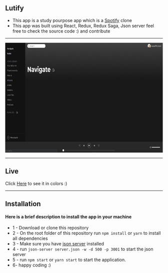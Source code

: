 ## Lutify

* This app is a study pourpose app which is a [Spotify](https://www.spotify.com/br/) clone
* This app was built using React, Redux, Redux Saga, Json server feel free to check the source code :) and contribute

---

<p align="center">
<img src="public/images/lutify.gif" width="700" height="350">
</p>

---

## Live

Click [Here]() to see it in colors :)

---

## Installation

#### Here is a brief description to install the app in your machine

* 1 - Download or clone this repository
* 2 - On the root folder of this repository run `npm install` or `yarn` to install all dependencies
* 3 - Make sure you have [json server](https://github.com/typicode/json-server) installed
* 4 - run `json-server server.json -w -d 500 -p 3001` to start the json server
* 5 - run `npm start` or `yarn start` to start the application.
* 6- happy coding :)